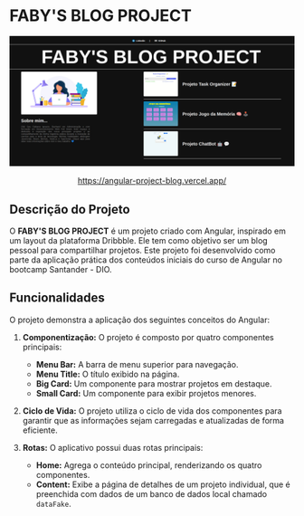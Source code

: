 # FABY'S BLOG PROJECT

<div align="center">
  
![Art](art.png)

https://angular-project-blog.vercel.app/
   
</div> 

## Descrição do Projeto

O **FABY'S BLOG PROJECT** é um projeto criado com Angular, inspirado em um layout da plataforma Dribbble. Ele tem como objetivo ser um blog pessoal para compartilhar projetos. Este projeto foi desenvolvido como parte da aplicação prática dos conteúdos iniciais do curso de Angular no bootcamp Santander - DIO.

## Funcionalidades

O projeto demonstra a aplicação dos seguintes conceitos do Angular:

1. **Componentização:** O projeto é composto por quatro componentes principais:
   - **Menu Bar:** A barra de menu superior para navegação.
   - **Menu Title:** O título exibido na página.
   - **Big Card:** Um componente para mostrar projetos em destaque.
   - **Small Card:** Um componente para exibir projetos menores.

2. **Ciclo de Vida:** O projeto utiliza o ciclo de vida dos componentes para garantir que as informações sejam carregadas e atualizadas de forma eficiente.

3. **Rotas:** O aplicativo possui duas rotas principais:
   - **Home:** Agrega o conteúdo principal, renderizando os quatro componentes.
   - **Content:** Exibe a página de detalhes de um projeto individual, que é preenchida com dados de um banco de dados local chamado `dataFake`.
